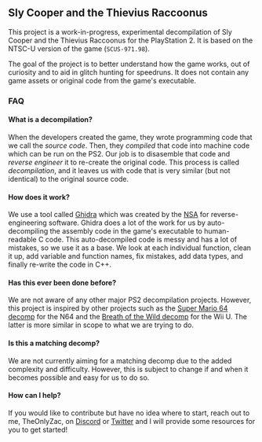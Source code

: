 ## Sly Cooper and the Thievius Raccoonus

This project is a work-in-progress, experimental decompilation of Sly Cooper and the Thievius Raccoonus for the PlayStation 2. It is based on the NTSC-U version of the game (`SCUS-971.98`).

The goal of the project is to better understand how the game works, out of curiosity and to aid in glitch hunting for speedruns. It does not contain any game assets or original code from the game's executable.

### FAQ

#### What is a decompilation?
When the developers created the game, they wrote programming code that we call the *source code*. Then, they *compiled* that code into machine code which can be run on the PS2. Our job is to disasemble that code and *reverse engineer* it to re-create the original code. This process is called *decompilation*, and it leaves us with code that is very similar (but not identical) to the original source code.

#### How does it work?
We use a tool called [Ghidra](https://ghidra-sre.org/) which was created by the [NSA](https://www.nsa.gov/) for reverse-engineering software. Ghidra does a lot of the work for us by auto-decompiling the assembly code in the game's executable to human-readable C code. This auto-decompiled code is messy and has a lot of mistakes, so we use it as a base. We look at each individual function, clean it up, add variable and function names, fix mistakes, add data types, and finally re-write the code in C++.

#### Has this ever been done before?
We are not aware of any other major PS2 decompilation projects. However, this project is inspired by other projects such as the [Super Mario 64 decomp](https://github.com/n64decomp/sm64) for the N64 and the [Breath of the Wild decomp](https://github.com/zeldaret/botw) for the Wii U. The latter is more similar in scope to what we are trying to do.

#### Is this a matching decomp?
We are not currently aiming for a matching decomp due to the added complexity and difficulty. However, this is subject to change if and when it becomes possible and easy for us to do so.

#### How can I help?
If you would like to contribute but have no idea where to start, reach out to me, TheOnlyZac, on [Discord](https://discordapp.com/channels/@me/TheOnlyZac#0269/) or [Twitter](https://twitter.com/the_only_zac) and I will provide some resources for you to get started!
